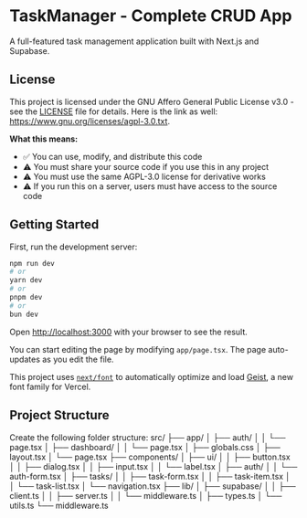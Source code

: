 # TaskManager - Complete CRUD App

A full-featured task management application built with Next.js and Supabase.

## License

This project is licensed under the GNU Affero General Public License v3.0 - see the [LICENSE](LICENSE) file for details.
Here is the link as well: https://www.gnu.org/licenses/agpl-3.0.txt.

**What this means:**
- ✅ You can use, modify, and distribute this code
- ⚠️ You must share your source code if you use this in any project
- ⚠️ You must use the same AGPL-3.0 license for derivative works
- ⚠️ If you run this on a server, users must have access to the source code

## Getting Started

First, run the development server:

```bash
npm run dev
# or
yarn dev
# or
pnpm dev
# or
bun dev
```

Open [http://localhost:3000](http://localhost:3000) with your browser to see the result.

You can start editing the page by modifying `app/page.tsx`. The page auto-updates as you edit the file.

This project uses [`next/font`](https://nextjs.org/docs/app/building-your-application/optimizing/fonts) to automatically optimize and load [Geist](https://vercel.com/font), a new font family for Vercel.

## Project Structure
Create the following folder structure:
src/
├── app/
│   ├── auth/
│   │   └── page.tsx
│   ├── dashboard/
│   │   └── page.tsx
│   ├── globals.css
│   ├── layout.tsx
│   └── page.tsx
├── components/
│   ├── ui/
│   │   ├── button.tsx
│   │   ├── dialog.tsx
│   │   ├── input.tsx
│   │   └── label.tsx
│   ├── auth/
│   │   └── auth-form.tsx
│   ├── tasks/
│   │   ├── task-form.tsx
│   │   ├── task-item.tsx
│   │   └── task-list.tsx
│   └── navigation.tsx
├── lib/
│   ├── supabase/
│   │   ├── client.ts
│   │   ├── server.ts
│   │   └── middleware.ts
│   ├── types.ts
│   └── utils.ts
└── middleware.ts

